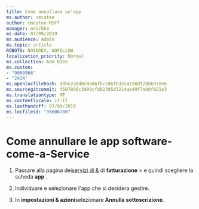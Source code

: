 ```yaml
---
title: Come annullare un'app
ms.author: cmcatee
author: cmcatee-MSFT
manager: mnirkhe
ms.date: 07/09/2019
ms.audience: Admin
ms.topic: article
ROBOTS: NOINDEX, NOFOLLOW
localization_priority: Normal
ms.collection: Adm_O365
ms.custom:
- "9000566"
- "2424"
ms.openlocfilehash: d8be2a6d0c8a86fbcc86fb32c4150df28bb97ee6
ms.sourcegitcommit: f507896c3909cfd02395d3214ab49f7a08f021e3
ms.translationtype: MT
ms.contentlocale: it-IT
ms.lasthandoff: 07/09/2019
ms.locfileid: "35606780"
---
```

# <a name="how-to-cancel-software-as-a-service-apps"></a>Come annullare le app software-come-a-Service 

1. Passare alla pagina dei[servizi di &](https://go.microsoft.com/fwlink/p/?linkid=842054) di **fatturazione** > e quindi scegliere la scheda **app** .

2. Individuare e selezionare l'app che si desidera gestire.

3. In **impostazioni & azioni**selezionare **Annulla sottoscrizione**.